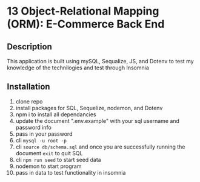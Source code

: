 # 13 Object-Relational Mapping (ORM): E-Commerce Back End
## Description 
This application is built using mySQL, Sequalize, JS, and Dotenv to test my knowledge of the technilogies and test through Insomnia

## Installation
1. clone repo 
2. install packages for SQL, Sequelize, nodemon, and Dotenv
3. npm i to install all dependancies 
4. update the document ".env.example" with your sql username and password info
5. pass in your password
6. cli `mysql -u root -p`
7. cli `source db/schema.sql` and once you are successfully running the document `exit` to quit SQL
8. cli `npm run seed` to start seed data
9. nodemon to start program 
10. pass in data to test functionality in insomnia
